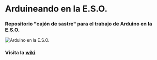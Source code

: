 # **Arduineando en la E.S.O.**

### Repositorio "cajón de sastre" para el trabajo de Arduino en la E.S.O.

![Arduino en la E.S.O.](https://i.blogs.es/71bd8f/650_1200/450_1000.jpg)


### Visita la [wiki](https://github.com/angelmicelti/Arduineando-en-la-E.S.O./wiki)
